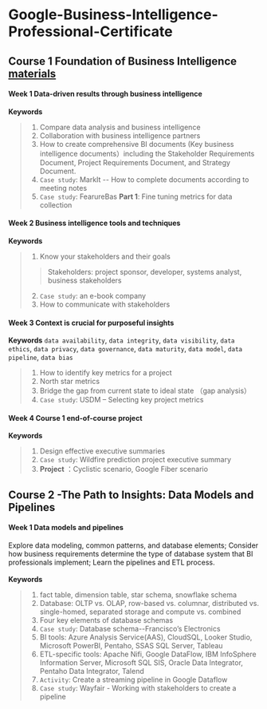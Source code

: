# Google-Business-Intelligence-Professional-Certificate
## Course 1 Foundation of Business Intelligence [materials](https://github.com/cc59chong/Google-Business-Intelligence-Professional-Certificate/tree/main/Course%201-Foundations%20of%20Business%20Intelligence)
#### Week 1 Data-driven results through business intelligence
**Keywords**
> 1.	Compare data analysis and business intelligence
> 2.	Collaboration with business intelligence partners
> 3.	How to create comprehensive BI documents (Key business intelligence documents）including the Stakeholder Requirements Document, Project Requirements Document, and Strategy Document.
> 4.  `Case study`: MarkIt -- How to complete documents according to meeting notes
> 5.  `Case study`: FearureBas **Part 1**: Fine tuning metrics for data collection
#### Week 2 Business intelligence tools and techniques
**Keywords**
> 1.  Know your stakeholders and their goals
>> Stakeholders: project sponsor, developer, systems analyst, business stakeholders
> 2. `Case study`: an e-book company
> 3.	How to communicate with stakeholders
#### Week 3 Context is crucial for purposeful insights
**Keywords**
`data availability`, `data integrity`, `data visibility`, `data ethics`, `data privacy`, `data governance`, `data maturity`, `data model`, `data pipeline`, `data bias` <br>
> 1.	How to identify key metrics for a project
> 2.	North star metrics
> 3.	Bridge the gap from current state to ideal state （gap analysis）
> 4.	`Case study`: USDM – Selecting key project metrics
#### Week 4 Course 1 end-of-course project
**Keywords**
> 1.	Design effective executive summaries
> 2.  `Case study`: Wildfire prediction project executive summary
> 3.	**Project** ：Cyclistic scenario, Google Fiber scenario
## Course 2 -The Path to Insights: Data Models and Pipelines
#### Week 1 Data models and pipelines
Explore data modeling, common patterns, and database elements; Consider how business requirements determine the type of database system that BI professionals implement; Learn the pipelines and ETL process.<br><br>
**Keywords**
> 1.	fact table, dimension table, star schema, snowflake schema
> 2.	Database: OLTP vs. OLAP, row-based vs. columnar, distributed vs. single-homed, separated storage and compute vs. combined
> 3.	Four key elements of database schemas
> 4.	`Case study`: Database schema--Francisco’s Electronics
> 5.	BI tools: Azure Analysis Service(AAS), CloudSQL, Looker Studio, Microsoft PowerBI, Pentaho, SSAS SQL Server, Tableau
> 6.	ETL-specific tools: Apache Nifi, Google DataFlow, IBM InfoSphere Information Server, Microsoft SQL SIS, Oracle Data Integrator, Pentaho Data Integrator, Talend
> 7.	`Activity`: Create a streaming pipeline in Google Dataflow
> 8.	`Case study`: Wayfair - Working with stakeholders to create a pipeline
